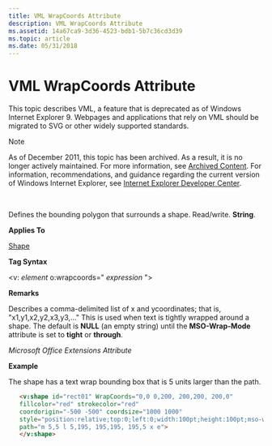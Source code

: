```yaml
---
title: VML WrapCoords Attribute
description: VML WrapCoords Attribute
ms.assetid: 14a67ca9-3d36-4523-bdb1-5b7c36cd3d39
ms.topic: article
ms.date: 05/31/2018
---
```


# VML WrapCoords Attribute

This topic describes VML, a feature that is deprecated as of Windows Internet Explorer 9. Webpages and applications that rely on VML should be migrated to SVG or other widely supported standards.

> [!Note]  
> As of December 2011, this topic has been archived. As a result, it is no longer actively maintained. For more information, see [Archived Content](https://docs.microsoft.com/previous-versions/windows/internet-explorer/ie-developer/). For information, recommendations, and guidance regarding the current version of Windows Internet Explorer, see [Internet Explorer Developer Center](https://msdn.microsoft.com/ie/).

 

Defines the bounding polygon that surrounds a shape. Read/write. **String**.

**Applies To**

[Shape](shape-element--vml.md)

**Tag Syntax**

<v: *element* o:wrapcoords=" *expression* ">

**Remarks**

Describes a comma-delimited list of x and ycoordinates; that is, "x1,y1,x2,y2,x3,y3,..." This is used when text is tightly wrapped around a shape. The default is **NULL** (an empty string) until the **MSO-Wrap-Mode** attribute is set to **tight** or **through**.

*Microsoft Office Extensions Attribute*

**Example**

The shape has a text wrap bounding box that is 5 units larger than the path.


```HTML
   <v:shape id="rect01" WrapCoords="0,0 0,200, 200,200, 200,0"
   fillcolor="red" strokecolor="red"
   coordorigin="-500 -500" coordsize="1000 1000"
   style="position:relative;top:0;left:0;width:100pt;height:100pt;mso-wrap-distance-top:10pt"
   path="m 5,5 l 5,195, 195,195, 195,5 x e">
   </v:shape>
```



 

 




